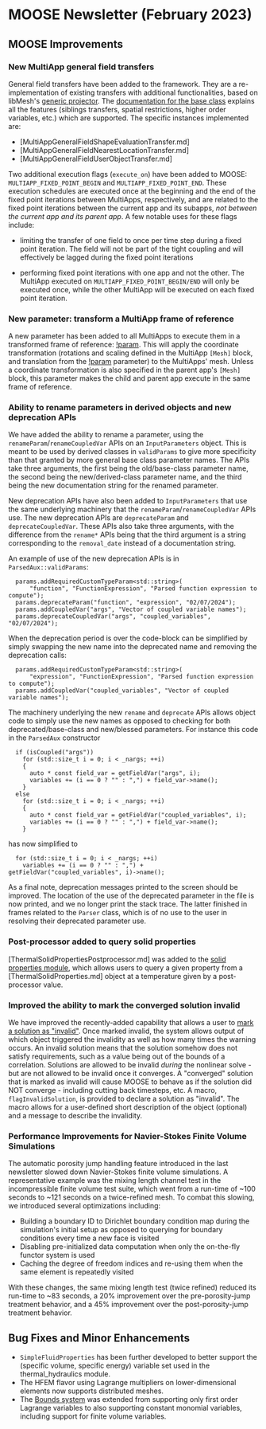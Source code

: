 # MOOSE Newsletter (February 2023)

## MOOSE Improvements

### New MultiApp general field transfers

General field transfers have been added to the framework. They are a re-implementation of existing transfers with additional functionalities,
based on libMesh's [generic projector](https://mooseframework.inl.gov/docs/doxygen/libmesh/classlibMesh_1_1GenericProjector.html). The [documentation for the base class](MultiAppGeneralFieldTransfer.md)
explains all the features (siblings transfers, spatial restrictions, higher order variables, etc.) which are supported. The specific instances implemented are:

- [MultiAppGeneralFieldShapeEvaluationTransfer.md]
- [MultiAppGeneralFieldNearestLocationTransfer.md]
- [MultiAppGeneralFieldUserObjectTransfer.md]


Two additional execution flags (`execute_on`) have been added to MOOSE: `MULTIAPP_FIXED_POINT_BEGIN` and `MULTIAPP_FIXED_POINT_END`. These execution schedules are
executed once at the beginning and the end of the fixed point iterations between MultiApps, respectively, and are related to the fixed point iterations between
the current app and its subapps, *not between the current app and its parent app*. A few notable uses for these flags include:

- limiting the transfer of one field to once per time step during a fixed point iteration. The field will not be part of the tight coupling and will effectively be
  lagged during the fixed point iterations

- performing fixed point iterations with one app and not the other. The MultiApp executed on `MULTIAPP_FIXED_POINT_BEGIN/END` will only be executed once,
  while the other MultiApp will be executed on each fixed point iteration.

### New parameter: transform a MultiApp frame of reference

A new parameter has been added to all MultiApps to execute them in a transformed frame of reference: [!param](/MultiApps/FullSolveMultiApp/run_in_position).
This will apply the coordinate transformation (rotations and scaling defined in the MultiApp `[Mesh]` block, and translation from the
[!param](/MultiApps/FullSolveMultiApp/positions) parameter) to the MultiApps' mesh. Unless a coordinate transformation is also specified in the
parent app's `[Mesh]` block, this parameter makes the child and parent app execute in the same frame of reference.

### Ability to rename parameters in derived objects and new deprecation APIs

We have added the ability to rename a parameter, using the `renameParam`/`renameCoupledVar` APIs on
an `InputParameters` object. This is meant to be used by
derived classes in `validParams` to give more specificity than that granted by
more general base class parameter names. The APIs take three arguments, the
first being the old/base-class parameter name, the second being the
new/derived-class parameter name, and the third being the new documentation
string for the renamed parameter.

New deprecation APIs have also been added to `InputParameters` that use the same
underlying machinery that the `renameParam`/`renameCoupledVar` APIs use. The new
deprecation APIs are `deprecateParam` and `deprecateCoupledVar`. These APIs also
take three arguments, with the difference from the `rename*` APIs being that the
third argument is a string corresponding to the `removal_date` instead of a
documentation string.

An example of use of the new deprecation APIs is in `ParsedAux::validParams`:

```language=c++
  params.addRequiredCustomTypeParam<std::string>(
      "function", "FunctionExpression", "Parsed function expression to compute");
  params.deprecateParam("function", "expression", "02/07/2024");
  params.addCoupledVar("args", "Vector of coupled variable names");
  params.deprecateCoupledVar("args", "coupled_variables", "02/07/2024");
```

When the deprecation period is over the code-block can be simplified by simply
swapping the new name into the deprecated name and removing the deprecation
calls:

```language=c++
  params.addRequiredCustomTypeParam<std::string>(
      "expression", "FunctionExpression", "Parsed function expression to compute");
  params.addCoupledVar("coupled_variables", "Vector of coupled variable names");
```

The machinery underlying the new `rename` and `deprecate` APIs allows object
code to simply use the new names as opposed to checking for both deprecated/base-class and
new/blessed parameters. For instance this code in the `ParsedAux` constructor

```language=c++
  if (isCoupled("args"))
    for (std::size_t i = 0; i < _nargs; ++i)
    {
      auto * const field_var = getFieldVar("args", i);
      variables += (i == 0 ? "" : ",") + field_var->name();
    }
  else
    for (std::size_t i = 0; i < _nargs; ++i)
    {
      auto * const field_var = getFieldVar("coupled_variables", i);
      variables += (i == 0 ? "" : ",") + field_var->name();
    }
```

has now simplified to

```language=c++
  for (std::size_t i = 0; i < _nargs; ++i)
    variables += (i == 0 ? "" : ",") + getFieldVar("coupled_variables", i)->name();
```

As a final note, deprecation messages printed to the screen should be
improved. The location of the use of the deprecated parameter in the file is now
printed, and we no longer print the stack trace. The latter finished in frames related
to the `Parser` class, which is of no use to the user in resolving their
deprecated parameter use.

### Post-processor added to query solid properties

[ThermalSolidPropertiesPostprocessor.md] was added to the
[solid properties module](modules/solid_properties/index.md), which allows
users to query a given property from a [ThermalSolidProperties.md] object
at a temperature given by a post-processor value.

### Improved the ability to mark the converged solution invalid

We have improved the recently-added capability that allows a user to [mark a solution as "invalid"](source/problems/SolutionInvalidity.md). Once marked invalid, the system allows output of which object triggered the invalidity as well as how many times the warning occurs. An invalid solution means that the solution somehow does not satisfy requirements, such as a value being out of the bounds of a correlation.  Solutions are allowed to be invalid *during* the nonlinear solve - but are not allowed to be invalid once it converges. A "converged" solution that is marked as invalid will cause MOOSE to behave as if the solution did NOT converge - including cutting back timesteps, etc. A macro, `flagInvalidSolution`, is provided to declare a solution as "invalid". The macro allows for a user-defined short description of the object (optional) and a message to describe the invalidity.

### Performance Improvements for Navier-Stokes Finite Volume Simulations

The automatic porosity jump handling feature introduced in the last newsletter
slowed down Navier-Stokes finite volume simulations. A representative example
was the mixing length channel test in the incompressible finite volume test
suite, which went from a run-time of ~100 seconds to ~121 seconds on a
twice-refined mesh. To combat this slowing, we introduced several optimizations
including:

- Building a boundary ID to Dirichlet boundary condition map during the
  simulation's initial setup as opposed to querying for boundary conditions
  every time a new face is visited
- Disabling pre-initialized data computation when only the on-the-fly functor
  system is used
- Caching the degree of freedom indices and re-using them when the same element
  is repeatedly visited

With these changes, the same mixing length test (twice refined) reduced its
run-time to ~83 seconds, a 20% improvement over the pre-porosity-jump treatment behavior,
and a 45% improvement over the post-porosity-jump treatment behavior.

## Bug Fixes and Minor Enhancements

- `SimpleFluidProperties` has been further developed to better support the (specific volume, specific energy)
  variable set used in the thermal_hydraulics module.
- The HFEM flavor using Lagrange multipliers on lower-dimensional elements now
  supports distributed meshes.
- The [Bounds system](Bounds/index.md) was extended from supporting only first order Lagrange variables to also
  supporting constant monomial variables, including support for finite volume variables.
